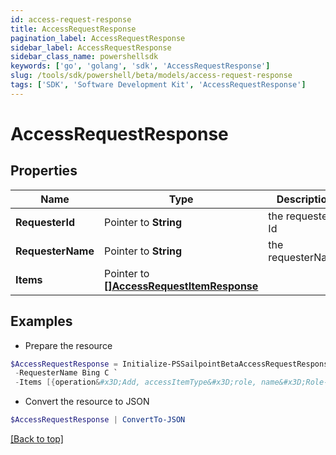 ```yaml
---
id: access-request-response
title: AccessRequestResponse
pagination_label: AccessRequestResponse
sidebar_label: AccessRequestResponse
sidebar_class_name: powershellsdk
keywords: ['go', 'golang', 'sdk', 'AccessRequestResponse'] 
slug: /tools/sdk/powershell/beta/models/access-request-response
tags: ['SDK', 'Software Development Kit', 'AccessRequestResponse']
---
```



# AccessRequestResponse

## Properties

Name | Type | Description | Notes
------------ | ------------- | ------------- | -------------
**RequesterId** |  Pointer to **String** | the requester Id | [optional] 
**RequesterName** |  Pointer to **String** | the requesterName | [optional] 
**Items** |  Pointer to [**[]AccessRequestItemResponse**](access-request-item-response) |  | [optional] 

## Examples

- Prepare the resource
```powershell
$AccessRequestResponse = Initialize-PSSailpointBetaAccessRequestResponse  -RequesterId 2c91808a77ff216301782327a50f09bf `
 -RequesterName Bing C `
 -Items [{operation&#x3D;Add, accessItemType&#x3D;role, name&#x3D;Role-1, decision&#x3D;APPROVED, description&#x3D;The role descrition, sourceId&#x3D;8a80828f643d484f01643e14202e206f, sourceName&#x3D;Source1, approvalInfos&#x3D;[{name&#x3D;John Snow, id&#x3D;8a80828f643d484f01643e14202e2000, status&#x3D;Approved}]}]
```

- Convert the resource to JSON
```powershell
$AccessRequestResponse | ConvertTo-JSON
```


[[Back to top]](#) 

